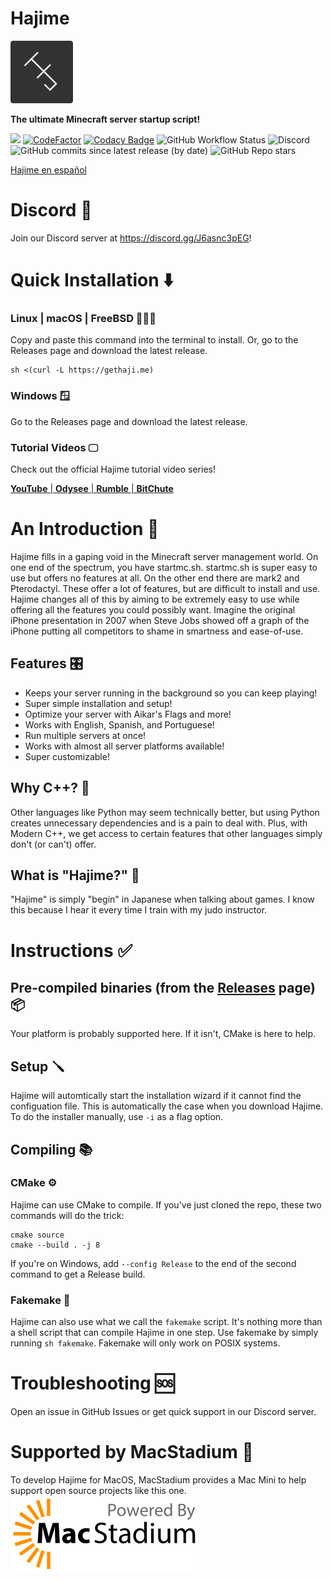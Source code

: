 # Hajime 
<img src="HJ.png" alt="Hajime logo" width="100"/>

**The ultimate Minecraft server startup script!**

[![](https://tokei.rs/b1/github/Slackadays/Hajime?category=lines)](https://github.com/Slackadays/Hajime)
[![CodeFactor](https://www.codefactor.io/repository/github/slackadays/hajime/badge)](https://www.codefactor.io/repository/github/slackadays/hajime)
[![Codacy Badge](https://app.codacy.com/project/badge/Grade/18effdc4e4ca4d62ae5d160314f6f200)](https://www.codacy.com/gh/Slackadays/Hajime/dashboard?utm_source=github.com&amp;utm_medium=referral&amp;utm_content=Slackadays/Hajime&amp;utm_campaign=Badge_Grade)
![GitHub Workflow Status](https://img.shields.io/github/workflow/status/Slackadays/Hajime/CI)
![Discord](https://img.shields.io/discord/891817791525629952?color=blue&logo=Discord)
![GitHub commits since latest release (by date)](https://img.shields.io/github/commits-since/slackadays/hajime/latest)
![GitHub Repo stars](https://img.shields.io/github/stars/slackadays/hajime?style=social)

[Hajime en español](README_es.md)

# Discord 💬
Join our Discord server at https://discord.gg/J6asnc3pEG!

# Quick Installation ⬇️
### Linux | macOS | FreeBSD 🐧🍎👿
Copy and paste this command into the terminal to install. Or, go to the Releases page and download the latest release.
```
sh <(curl -L https://gethaji.me)
```
### Windows 🪟
Go to the Releases page and download the latest release.

### Tutorial Videos 🖵

Check out the official Hajime tutorial video series!

[**YouTube** | ](https://www.youtube.com/channel/UC0DeCW6yXXVr9DJctJVo7wg)
[**Odysee** | ](https://odysee.com/@TheHajimeProject)
[**Rumble** | ](https://rumble.com/user/TheHajimeProject)
[**BitChute** ](https://www.bitchute.com/channel/DyRXhLP4Ghxd/)

# An Introduction 👋
Hajime fills in a gaping void in the Minecraft server management world. On one end of the spectrum, you have startmc.sh. startmc.sh is super easy to use but offers no features at all. On the other end there are mark2 and Pterodactyl. These offer a lot of features, but are difficult to install and use. Hajime changes all of this by aiming to be extremely easy to use while offering all the features you could possibly want. Imagine the original iPhone presentation in 2007 when Steve Jobs showed off a graph of the iPhone putting all competitors to shame in smartness and ease-of-use.

## Features 🎛️
- Keeps your server running in the background so you can keep playing!
- Super simple installation and setup!
- Optimize your server with Aikar's Flags and more!
- Works with English, Spanish, and Portuguese!
- Run multiple servers at once!
- Works with almost all server platforms available!
- Super customizable!

## Why C++? 🤷
Other languages like Python may seem technically better, but using Python creates unnecessary dependencies and is a pain to deal with. Plus, with Modern C++, we get access to certain features that other languages simply don't (or can't) offer.

## What is "Hajime?" 🙋
"Hajime" is simply "begin" in Japanese when talking about games. I know this because I hear it every time I train with my judo instructor.

# Instructions ✅

## Pre-compiled binaries (from the [Releases](https://github.com/Slackadays/Hajime/releases) page) 📦
Your platform is probably supported here. If it isn't, CMake is here to help.

## Setup 🪛
Hajime will automtically start the installation wizard if it cannot find the configuation file. This is automatically the case when you download Hajime. To do the installer manually, use `-i` as a flag option.

## Compiling 📚

### CMake ⚙️
Hajime can use CMake to compile. If you've just cloned the repo, these two commands will do the trick:
```
cmake source
cmake --build . -j 8
```
If you're on Windows, add `--config Release` to the end of the second command to get a Release build.

### Fakemake 🤫
Hajime can also use what we call the `fakemake` script. It's nothing more than a shell script that can compile Hajime in one step. Use fakemake by simply running
`sh fakemake`. Fakemake will only work on POSIX systems.
   
# Troubleshooting 🆘
Open an issue in GitHub Issues or get quick support in our Discord server.

# Supported by MacStadium 🍎
To develop Hajime for MacOS, MacStadium provides a Mac Mini to help support open source projects like this one.
<img src="MacStadium-developerlogo.png" alt="Hajime logo" width="300px"/>
